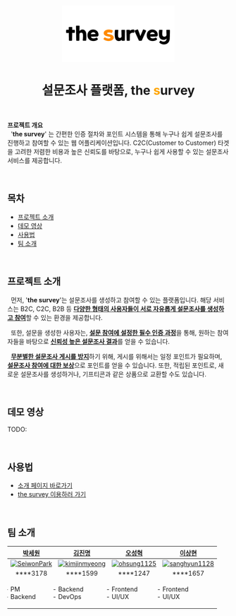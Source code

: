 <p align="center">
  <a href="https://capstone-2023-40-thesurvey.vercel.app">
    <picture>
      <source media="(prefers-color-scheme: dark)" srcset="docs/assets/logo-dark.webp">
      <img src="docs/assets/logo-light.webp" height="128">
    </picture>
  </a>
  <h1 align="center">설문조사 플랫폼, the <span style="color:orange">s</span>urvey</h1>
</p>

<br/>   

**프로젝트 개요**   
&nbsp;&nbsp;'**the survey**' 는 간편한 인증 절차와 포인트 시스템을 통해 누구나 쉽게 설문조사를 진행하고 참여할 수 있는 웹 어플리케이션입니다. C2C(Customer to Customer) 타겟을 고려한 저렴한 비용과 높은 신뢰도를 바탕으로, 누구나 쉽게 사용할 수 있는 설문조사 서비스를 제공합니다.

<br/>   

## 목차
<ul>
  <li><a href="#프로젝트-소개">프로젝트 소개</a></li>
  <li><a href="#데모-영상">데모 영상</a></li>
  <li><a href="#사용법">사용법</a></li>
  <li><a href="#팀-소개">팀 소개</a></li>
</ul>

<br/>   

## 프로젝트 소개
&nbsp;&nbsp;먼저, '**the survey**'는 설문조사를 생성하고 참여할 수 있는 플랫폼입니다. 해당 서비스는 B2C, C2C, B2B 등 <u>**다양한 형태의 사용자들이 서로 자유롭게 설문조사를 생성하고 참여**</u>할 수 있는 환경을 제공합니다.

&nbsp;&nbsp;또한, 설문을 생성한 사용자는, <u>**설문 참여에 설정한 필수 인증 과정**</u>을 통해, 원하는 참여자들을 바탕으로 <u>**신뢰성 높은 설문조사 결과**</u>를 얻을 수 있습니다.

&nbsp;&nbsp;<u>**무분별한 설문조사 게시를 방지**</u>하기 위해, 게시를 위해서는 일정 포인트가 필요하며, <u>**설문조사 참여에 대한 보상**</u>으로 포인트를 얻을 수 있습니다. 또한, 적립된 포인트로, 새로운 설문조사를 생성하거나, 기프티콘과 같은 상품으로 교환할 수도 있습니다.

<br/>   

## 데모 영상
TODO: 

<br/>   

## 사용법

- [소개 페이지 바로가기](https://kookmin-sw.github.io/capstone-2023-40/)
- [the survey 이용하러 가기](https://capstone-2023-40-thesurvey.vercel.app)

<br/>   

## 팀 소개
<table>
  <thead align="center">
    <tr align="center">
      <th align="center" style="text-align: center;">
        <a href="https://github.com/SeiwonPark">박세원</a>
      </th>
      <th align="center" style="text-align: center;">
        <a href="https://github.com/kimjinmyeong">김진명</a>
      </th>
      <th align="center" style="text-align: center;">
        <a href="https://github.com/ohsung1125">오성혁</a>
      </th>
      <th align="center" style="text-align: center;">
        <a href="https://github.com/sanghyun1128">이상현</a>
      </th>
    </tr>
  </thead>
  <tbody>
    <tr>
      <td align="center">
        <a href="https://github.com/SeiwonPark">
          <img src="https://avatars.githubusercontent.com/SeiwonPark" alt="SeiwonPark" width="128" height="128">
        </a>
      </td>
      <td align="center">
        <a href="https://github.com/kimjinmyeong">
          <img src="https://avatars.githubusercontent.com/kimjinmyeong" alt="kimjinmyeong" width="128" height="128">
        </a>
      </td>
      <td align="center">
        <a href="https://github.com/ohsung1125">
          <img src="https://avatars.githubusercontent.com/ohsung1125" alt="ohsung1125" width="128" height="128">
        </a>
      </td>
      <td align="center">
        <a href="https://github.com/sanghyun1128">
          <img src="https://avatars.githubusercontent.com/sanghyun1128" alt="sanghyun1128" width="128" height="128">
        </a>
      </td>
    </tr>
    <tr align="center">
      <td align="center" style="text-align: center;">
        ****3178
      </td>
      <td align="center" style="text-align: center;">
        ****1599
      </td>
      <td align="center" style="text-align: center;">
        ****1247
      </td>
      <td align="center" style="text-align: center;">
        ****1657
      </td>
    </tr>
    <tr>
      <td align="left">
        <ul style="list-style-type:'- ';padding-left:0;">
          <li>PM</li>
          <li>Backend</li>
        </ul>
      </td>
      <td align="left">
        <ul style="list-style-type:'- ';padding-left:0;">
          <li>Backend</li>
          <li>DevOps</li>
        </ul>
      </td>
      <td align="left">
        <ul style="list-style-type:'- ';padding-left:0;">
          <li>Frontend</li>
          <li>UI/UX</li>
        </ul>
      </td>
      <td align="left">
        <ul style="list-style-type:'- ';padding-left:0;">
          <li>Frontend</li>
          <li>UI/UX</li>
        </ul>
      </td>
    </tr>
  </tbody>
</table>

<br/>   
